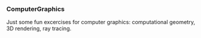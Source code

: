 ### ComputerGraphics
Just some fun excercises for computer graphics: computational geometry, 3D rendering, ray tracing.
